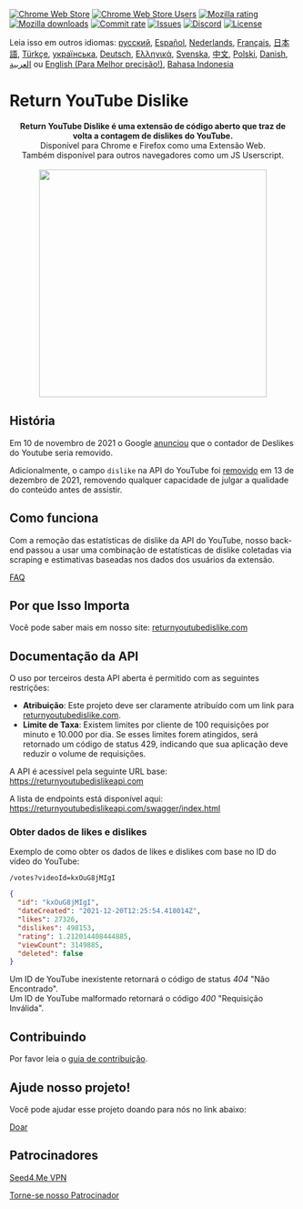 [![Chrome Web Store](https://img.shields.io/chrome-web-store/stars/gebbhagfogifgggkldgodflihgfeippi?label=Chrome%20Rating&style=flat&logo=google)](https://chromewebstore.google.com/detail/return-youtube-dislike/gebbhagfogifgggkldgodflihgfeippi)
[![Chrome Web Store Users](https://img.shields.io/chrome-web-store/users/gebbhagfogifgggkldgodflihgfeippi?label=Chrome%20Users&style=flat&logo=google)](https://chromewebstore.google.com/detail/return-youtube-dislike/gebbhagfogifgggkldgodflihgfeippi)
[![Mozilla rating](https://img.shields.io/amo/stars/return-youtube-dislikes?label=Firefox%20Rating&style=flat&logo=firefox)](https://addons.mozilla.org/en-US/firefox/addon/return-youtube-dislikes/)
[![Mozilla downloads](https://img.shields.io/amo/users/return-youtube-dislikes?label=Firefox%20Users&style=flat&logo=firefox)](https://addons.mozilla.org/en-US/firefox/addon/return-youtube-dislikes/)
[![Commit rate](https://img.shields.io/github/commit-activity/m/Anarios/return-youtube-dislike?label=Commits&style=flat)](https://github.com/Anarios/return-youtube-dislike/commits/main)
[![Issues](https://img.shields.io/github/issues/Anarios/return-youtube-dislike?style=flat&label=Issues)](https://github.com/Anarios/return-youtube-dislike/issues)
[![Discord](https://img.shields.io/discord/909435648170160229?label=Discord&style=flat&logo=discord)](https://discord.gg/UMxyMmCgfF)
[![License](https://img.shields.io/badge/License-GPLv3-blue.svg?style=flat)](https://github.com/Anarios/return-youtube-dislike/blob/main/LICENSE)

Leia isso em outros idiomas: [русский](READMEru.md), [Español](READMEes.md), [Nederlands](READMEnl.md), [Français](READMEfr.md), [日本語](READMEja.md), [Türkçe](READMEtr.md), [українська](READMEuk.md), [Deutsch](READMEde.md), [Ελληνικά](READMEgr.md), [Svenska](READMEsv.md), [中文](READMEcn.md), [Polski](READMEpl.md), [Danish](READMEda.md), [العربية](READMEar.md) ou [English (Para Melhor precisão!)](README.md), [Bahasa Indonesia](READMEid.md)


# Return YouTube Dislike

<p align="center">
    <b>Return YouTube Dislike é uma extensão de código aberto que traz de volta a contagem de dislikes do YouTube.</b><br>
    Disponível para Chrome e Firefox como uma Extensão Web.<br>
    Também disponível para outros navegadores como um JS Userscript.<br><br>
    <img width="400px" src="https://user-images.githubusercontent.com/18729296/141743755-2be73297-250e-4cd1-ac93-8978c5a39d10.png"/>
</p>

## História

Em 10 de novembro de 2021 o Google [anunciou](https://blog.youtube/news-and-events/update-to-youtube/) que o contador de Deslikes do Youtube seria removido.

Adicionalmente, o campo `dislike` na API do YouTube foi [removido](https://support.google.com/youtube/thread/134791097/update-to-youtube-dislike-counts) em 13 de dezembro de 2021, removendo qualquer capacidade de julgar a qualidade do conteúdo antes de assistir.

## Como funciona

Com a remoção das estatísticas de dislike da API do YouTube, nosso back-end passou a usar uma combinação de estatísticas de dislike coletadas via scraping e estimativas baseadas nos dados dos usuários da extensão.

[FAQ](https://github.com/Anarios/return-youtube-dislike/blob/main/Docs/FAQ.md)

## Por que Isso Importa

Você pode saber mais em nosso site: [returnyoutubedislike.com](https://www.returnyoutubedislike.com/)

## Documentação da API

O uso por terceiros desta API aberta é permitido com as seguintes restrições:

- **Atribuição**: Este projeto deve ser claramente atribuído com um link para [returnyoutubedislike.com](https://returnyoutubedislike.com/).
- **Limite de Taxa**: Existem limites por cliente de 100 requisições por minuto e 10.000 por dia. Se esses limites forem atingidos, será retornado um código de status 429, indicando que sua aplicação deve reduzir o volume de requisições.

A API é acessível pela seguinte URL base:
https://returnyoutubedislikeapi.com

A lista de endpoints está disponível aqui:  
https://returnyoutubedislikeapi.com/swagger/index.html

### Obter dados de likes e dislikes

Exemplo de como obter os dados de likes e dislikes com base no ID do vídeo do YouTube:

`/votes?videoId=kxOuG8jMIgI`

```json
{
  "id": "kxOuG8jMIgI",
  "dateCreated": "2021-12-20T12:25:54.418014Z",
  "likes": 27326,
  "dislikes": 498153,
  "rating": 1.212014408444885,
  "viewCount": 3149885,
  "deleted": false
}
```
Um ID de YouTube inexistente retornará o código de status _404_ "Não Encontrado".  
Um ID de YouTube malformado retornará o código _400_ "Requisição Inválida".

<!---
## API documentation

You can view all documentation on our website.
[https://returnyoutubedislike.com/documentation/](https://returnyoutubedislike.com/documentation/) -->

## Contribuindo

Por favor leia o [guia de contribuição](https://github.com/Anarios/return-youtube-dislike/blob/main/CONTRIBUTINGpt_BR.md).

## Ajude nosso projeto!

Você pode ajudar esse projeto doando para nós no link abaixo:

[Doar](https://returnyoutubedislike.com/donate)

## Patrocinadores

[Seed4.Me VPN](https://www.seed4.me/users/register?gift=ReturnYoutubeDislike)

[Torne-se nosso Patrocinador](https://www.patreon.com/join/returnyoutubedislike/checkout?rid=8008601)

